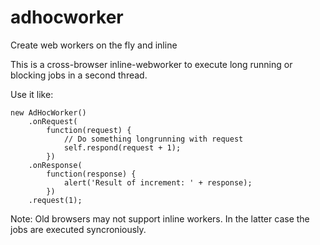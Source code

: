 # adhocworker
Create web workers on the fly and inline

This is a cross-browser inline-webworker to execute long running or
blocking jobs in a second thread.

Use it like:

```
new AdHocWorker()
	.onRequest(
		function(request) {
			// Do something longrunning with request
			self.respond(request + 1);
		})
	.onResponse(
		function(response) {
			alert('Result of increment: ' + response);
		})
	.request(1);
```

Note: Old browsers may not support inline workers. In the latter
case the jobs are executed syncroniously.

